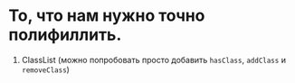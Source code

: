 # То, что нам нужно точно полифиллить.

1. ClassList (можно попробовать просто добавить `hasClass`, `addClass` и `removeClass`)

